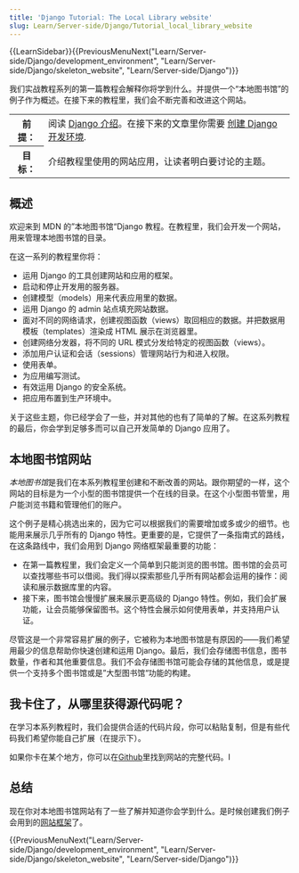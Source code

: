 ```yaml
---
title: 'Django Tutorial: The Local Library website'
slug: Learn/Server-side/Django/Tutorial_local_library_website
---
```


{{LearnSidebar}}{{PreviousMenuNext("Learn/Server-side/Django/development_environment", "Learn/Server-side/Django/skeleton_website", "Learn/Server-side/Django")}}

我们实战教程系列的第一篇教程会解释你将学到什么。并提供一个“本地图书馆”的例子作为概述。在接下来的教程里，我们会不断完善和改进这个网站。

<table class="learn-box standard-table">
  <tbody>
    <tr>
      <th scope="row">前提：</th>
      <td>
        阅读
        <a href="/zh-CN/docs/Learn/Server-side/Django/Introduction"
          >Django 介绍</a
        >。在接下来的文章里你需要
        <a href="/zh-CN/docs/Learn/Server-side/Django/development_environment"
          >创建 Django 开发环境</a
        >.
      </td>
    </tr>
    <tr>
      <th scope="row">目标：</th>
      <td>介绍教程里使用的网站应用，让读者明白要讨论的主题。</td>
    </tr>
  </tbody>
</table>

## 概述

欢迎来到 MDN 的”本地图书馆“Django 教程。在教程里，我们会开发一个网站，用来管理本地图书馆的目录。

在这一系列的教程里你将：

- 运用 Django 的工具创建网站和应用的框架。
- 启动和停止开发用的服务器。
- 创建模型（models）用来代表应用里的数据。
- 运用 Django 的 admin 站点填充网站数据。
- 面对不同的网络请求，创建视图函数（views）取回相应的数据。并把数据用模板（templates）渲染成 HTML 展示在浏览器里。
- 创建网络分发器，将不同的 URL 模式分发给特定的视图函数（views）。
- 添加用户认证和会话（sessions）管理网站行为和进入权限。
- 使用表单。
- 为应用编写测试。
- 有效运用 Django 的安全系统。
- 把应用布置到生产环境中。

关于这些主题，你已经学会了一些，并对其他的也有了简单的了解。在这系列教程的最后，你会学到足够多而可以自己开发简单的 Django 应用了。

## 本地图书馆网站

*本地图书馆*是我们在本系列教程里创建和不断改善的网站。跟你期望的一样，这个网站的目标是为一个小型的图书馆提供一个在线的目录。在这个小型图书管里，用户能浏览书籍和管理他们的账户。

这个例子是精心挑选出来的，因为它可以根据我们的需要增加或多或少的细节。也能用来展示几乎所有的 Django 特性。更重要的是，它提供了一条指南式的路线，在这条路线中，我们会用到 Django 网络框架最重要的功能：

- 在第一篇教程里，我们会定义一个简单到只能浏览的图书馆。图书馆的会员可以查找哪些书可以借阅。我们得以探索那些几乎所有网站都会运用的操作：阅读和展示数据库里的内容。
- 接下来，图书馆会慢慢扩展来展示更高级的 Django 特性。例如，我们会扩展功能，让会员能够保留图书。这个特性会展示如何使用表单，并支持用户认证。

尽管这是一个非常容易扩展的例子，它被称为本地图书馆是有原因的——我们希望用最少的信息帮助你快速创建和运用 Django。最后，我们会存储图书信息，图书数量，作者和其他重要信息。我们不会存储图书馆可能会存储的其他信息，或是提供一个支持多个图书馆或是”大型图书馆“功能的构建。

## 我卡住了，从哪里获得源代码呢？

在学习本系列教程时，我们会提供合适的代码片段，你可以粘贴复制，但是有些代码我们希望你能自己扩展（在提示下）。

如果你卡在某个地方，你可以在[Github](https://github.com/mdn/django-locallibrary-tutorial)里找到网站的完整代码。I

## 总结

现在你对本地图书馆网站有了一些了解并知道你会学到什么。是时候创建我们例子会用到的[网站框架](/zh-CN/docs/Learn/Server-side/Django/skeleton_website)了。

{{PreviousMenuNext("Learn/Server-side/Django/development_environment", "Learn/Server-side/Django/skeleton_website", "Learn/Server-side/Django")}}
